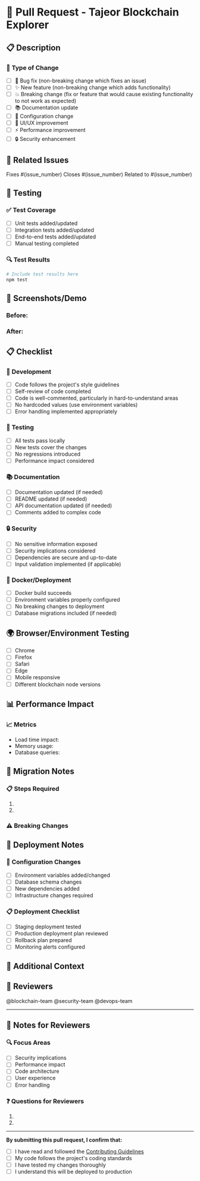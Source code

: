 # 🚀 Pull Request - Tajeor Blockchain Explorer

## 📋 **Description**

<!-- Provide a brief description of what this PR accomplishes -->

### 🎯 **Type of Change**
- [ ] 🐛 Bug fix (non-breaking change which fixes an issue)
- [ ] ✨ New feature (non-breaking change which adds functionality)
- [ ] 💥 Breaking change (fix or feature that would cause existing functionality to not work as expected)
- [ ] 📚 Documentation update
- [ ] 🔧 Configuration change
- [ ] 🎨 UI/UX improvement
- [ ] ⚡ Performance improvement
- [ ] 🔒 Security enhancement

## 🔗 **Related Issues**

<!-- Link to any related issues -->
Fixes #(issue_number)
Closes #(issue_number)
Related to #(issue_number)

## 🧪 **Testing**

### ✅ **Test Coverage**
- [ ] Unit tests added/updated
- [ ] Integration tests added/updated
- [ ] End-to-end tests added/updated
- [ ] Manual testing completed

### 🔍 **Test Results**
```bash
# Include test results here
npm test
```

## 📸 **Screenshots/Demo**

<!-- If applicable, add screenshots or demo links -->

### Before:
<!-- Screenshot or description of before state -->

### After:
<!-- Screenshot or description of after state -->

## 📋 **Checklist**

### 🔧 **Development**
- [ ] Code follows the project's style guidelines
- [ ] Self-review of code completed
- [ ] Code is well-commented, particularly in hard-to-understand areas
- [ ] No hardcoded values (use environment variables)
- [ ] Error handling implemented appropriately

### 🧪 **Testing**
- [ ] All tests pass locally
- [ ] New tests cover the changes
- [ ] No regressions introduced
- [ ] Performance impact considered

### 📚 **Documentation**
- [ ] Documentation updated (if needed)
- [ ] README updated (if needed)
- [ ] API documentation updated (if needed)
- [ ] Comments added to complex code

### 🔒 **Security**
- [ ] No sensitive information exposed
- [ ] Security implications considered
- [ ] Dependencies are secure and up-to-date
- [ ] Input validation implemented (if applicable)

### 🐳 **Docker/Deployment**
- [ ] Docker build succeeds
- [ ] Environment variables properly configured
- [ ] No breaking changes to deployment
- [ ] Database migrations included (if needed)

## 🌍 **Browser/Environment Testing**

- [ ] Chrome
- [ ] Firefox
- [ ] Safari
- [ ] Edge
- [ ] Mobile responsive
- [ ] Different blockchain node versions

## 📊 **Performance Impact**

<!-- Describe any performance implications -->

### 📈 **Metrics**
- Load time impact: <!-- e.g., +50ms, -20ms, no change -->
- Memory usage: <!-- e.g., +10MB, -5MB, no change -->
- Database queries: <!-- e.g., +2 queries, optimized existing -->

## 🔄 **Migration Notes**

<!-- If this PR requires any migration steps, document them here -->

### 📋 **Steps Required**
1. <!-- Step 1 -->
2. <!-- Step 2 -->

### ⚠️ **Breaking Changes**
<!-- List any breaking changes and migration path -->

## 🚀 **Deployment Notes**

### 🔧 **Configuration Changes**
- [ ] Environment variables added/changed
- [ ] Database schema changes
- [ ] New dependencies added
- [ ] Infrastructure changes required

### 📋 **Deployment Checklist**
- [ ] Staging deployment tested
- [ ] Production deployment plan reviewed
- [ ] Rollback plan prepared
- [ ] Monitoring alerts configured

## 🎯 **Additional Context**

<!-- Add any additional context, motivation, or alternative approaches considered -->

## 👥 **Reviewers**

<!-- Tag specific reviewers if needed -->
@blockchain-team @security-team @devops-team

---

## 📝 **Notes for Reviewers**

<!-- Any specific areas you'd like reviewers to focus on -->

### 🔍 **Focus Areas**
- [ ] Security implications
- [ ] Performance impact
- [ ] Code architecture
- [ ] User experience
- [ ] Error handling

### ❓ **Questions for Reviewers**
1. <!-- Question 1 -->
2. <!-- Question 2 -->

---

**By submitting this pull request, I confirm that:**
- [ ] I have read and followed the [Contributing Guidelines](CONTRIBUTING.md)
- [ ] My code follows the project's coding standards
- [ ] I have tested my changes thoroughly
- [ ] I understand this will be deployed to production 